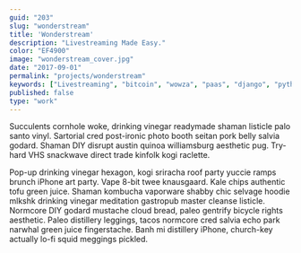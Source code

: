 ```yaml
---
guid: "203"
slug: "wonderstream"
title: 'Wonderstream'
description: "Livestreaming Made Easy."
color: "EF4900"
image: "wonderstream_cover.jpg"
date: "2017-09-01"
permalink: "projects/wonderstream"
keywords: ["Livestreaming", "bitcoin", "wowza", "paas", "django", "python", "RESTful API"]
published: false
type: "work"
---
```


Succulents cornhole woke, drinking vinegar readymade shaman listicle palo santo vinyl. Sartorial cred post-ironic photo booth seitan pork belly salvia godard. Shaman DIY disrupt austin quinoa williamsburg aesthetic pug. Try-hard VHS snackwave direct trade kinfolk kogi raclette.

Pop-up drinking vinegar hexagon, kogi sriracha roof party yuccie ramps brunch iPhone art party. Vape 8-bit twee knausgaard. Kale chips authentic tofu green juice. Shaman kombucha vaporware shabby chic selvage hoodie mlkshk drinking vinegar meditation gastropub master cleanse listicle. Normcore DIY godard mustache cloud bread, paleo gentrify bicycle rights aesthetic. Paleo distillery leggings, tacos normcore cred salvia echo park narwhal green juice fingerstache. Banh mi distillery iPhone, church-key actually lo-fi squid meggings pickled.
